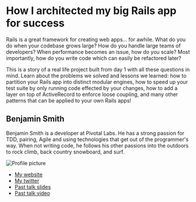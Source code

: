 # How I architected my big Rails app for success

Rails is a great framework for creating web apps... for awhile. What do you do when your codebase grows large? How do you handle large teams of developers? When performance becomes an issue, how do you scale? Most importantly, how do you write code which can easily be refactored later?

This is a story of a real life project built from day 1 with all these questions in mind. Learn about the problems we solved and lessons we learned: how to partition your Rails app into distinct modular engines, how to speed up your test suite by only running code effected by your changes, how to add a layer on top of ActiveRecord to enforce loose coupling, and many other patterns that can be applied to your own Rails apps!

## Benjamin Smith

Benjamin Smith is a developer at Pivotal Labs. He has a strong passion for TDD, pairing, Agile and using technologies that get out of the programmer's way. When not writing code, he follows his other passions into the outdoors to rock climb, back country snowboard, and surf.

![Profile picture](https://raw.github.com/benjaminleesmith/rubyconfau-2014-cfp/master/talk-benjamin_smith-how_i_architected_my_big_rails_app_for_success/profile_picture.jpg)

- [My website](http://pivotallabs.com/author/bsmith/)
- [My twitter](https://twitter.com/benjamin_smith)
- [Past talk slides](https://speakerdeck.com/benjaminleesmith/how-i-architected-my-big-rails-app-for-success-rmr-2013)
- [Past talk video](http://www.confreaks.com/videos/2646-rockymountainruby2013-how-i-architected-my-big-rails-app-for-success)
